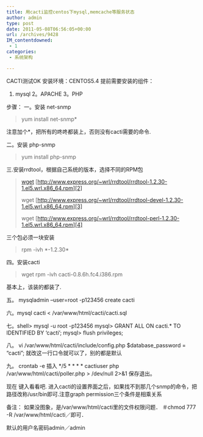 ```yaml
---
title: 用cacti监控centos下mysql,memcache等服务状态
author: admin
type: post
date: 2011-05-08T06:56:05+00:00
url: /archives/9428
IM_contentdowned:
 - 1
categories:
 - 系统架构

---
```

CACTI测试OK
安装环境：CENTOS5.4
提前需要安装的组件：
1. mysql
2。APACHE
3。PHP

步骤：
一。安装 net-snmp

> yum install net-snmp*

注意加个*，把所有的咚咚都装上，否则没有cacti需要的命令.

二。安装 php-snmp

> yum install php-snmp

三.安装rrdtool，根据自己系统的版本，选择不同的RPM包

> [wget][1] [http://www.express.org/~wrl/rrdtool/rrdtool-1.2.30-1.el5.wrl.x86_64.rpm][2]
>
> wget [http://www.express.org/~wrl/rrdtool/rrdtool-devel-1.2.30-1.el5.wrl.x86_64.rpm][3]
>
> wget [http://www.express.org/~wrl/rrdtool/rrdtool-perl-1.2.30-1.el5.wrl.x86_64.rpm][4]

三个包必须一块安装

> rpm -ivh \*-1.2.30\*

四。安装cacti

> wget
> rpm -ivh cacti-0.8.6h.fc4.i386.rpm

基本上，该装的都装了.

五。 mysqladmin –user=root -p123456 create cacti

六。mysql cacti < /var/www/html/cacti/cacti.sql

七。shell> mysql -u root -p123456
mysql> GRANT ALL ON cacti.* TO  IDENTIFIED BY ‘cacti’;
mysql> flush privileges;

八。
vi /var/www/html/cacti/include/config.php
$database_password = “cacti”;
就改这一行口令就可以了，别的都是默认

九。
crontab -e
插入
\*/5 \* \* \* * cactiuser php /var/www/html/cacti/poller.php > /dev/null 2>&1
保存退出。

现在 键入看看吧.
进入cacti的设置界面之后，如果找不到那几个snmp的命令，把路径改称/usr/bin即可.注意graph permission三个条件是相乘关系

备注：
如果没图象，是/var/www/html/cacti里的文件权限问题．
＃chmod 777 -R /var/www/html/cacti／即可．

默认的用户名密码admin／admin

 [1]: http://www.express.org/%7Ewrl/rrdtool/
 [2]: http://www.express.org/%7Ewrl/rrdtool/rrdtool-1.2.30-1.el5.wrl.x86_64.rpm
 [3]: http://www.express.org/%7Ewrl/rrdtool/rrdtool-devel-1.2.30-1.el5.wrl.x86_64.rpm
 [4]: http://www.express.org/%7Ewrl/rrdtool/rrdtool-perl-1.2.30-1.el5.wrl.x86_64.rpm